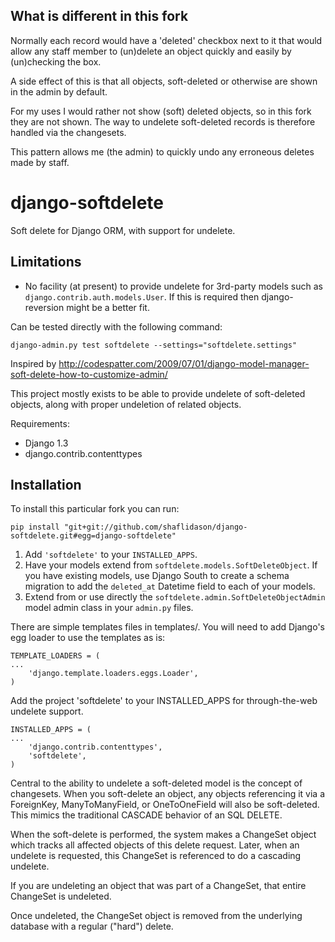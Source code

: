 ## What is different in this fork

Normally each record would have a 'deleted' checkbox next to it that would
allow any staff member to (un)delete an object quickly and easily by
(un)checking the box.

A side effect of this is that all objects, soft-deleted or otherwise are shown
in the admin by default.

For my uses I would rather not show (soft) deleted objects, so in this fork they
are not shown. The way to undelete soft-deleted records is therefore handled via
the changesets.

This pattern allows me (the admin) to quickly undo any erroneous deletes made
by staff.

# django-softdelete

Soft delete for Django ORM, with support for undelete.

## Limitations

 * No facility (at present) to provide undelete for 3rd-party
   models such as `django.contrib.auth.models.User`. If this
   is required then django-reversion might be a better fit.

Can be tested directly with the following command:

    django-admin.py test softdelete --settings="softdelete.settings"

Inspired by http://codespatter.com/2009/07/01/django-model-manager-soft-delete-how-to-customize-admin/

This project mostly exists to be able to provide undelete of soft-deleted objects, along with proper
undeletion of related objects.

Requirements:

 * Django 1.3
 * django.contrib.contenttypes

## Installation

To install this particular fork you can run:

    pip install "git+git://github.com/shaflidason/django-softdelete.git#egg=django-softdelete"

 1. Add `'softdelete'` to your `INSTALLED_APPS`.
 2. Have your models extend from `softdelete.models.SoftDeleteObject`. If you have existing models,
use Django South to create a schema migration to add the `deleted_at` Datetime field to each
of your models.
 3. Extend from or use directly the `softdelete.admin.SoftDeleteObjectAdmin` model admin
class in your `admin.py` files.

There are simple templates files in templates/.  You will need to add Django's
egg loader to use the templates as is:

    TEMPLATE_LOADERS = (
    ...
        'django.template.loaders.eggs.Loader',
    )

Add the project 'softdelete' to your INSTALLED_APPS for 
through-the-web undelete support.

    INSTALLED_APPS = (
    ...
        'django.contrib.contenttypes',
        'softdelete',
    )

Central to the ability to undelete a soft-deleted model is the concept of changesets.  When you
soft-delete an object, any objects referencing it via a ForeignKey, ManyToManyField, or OneToOneField will
also be soft-deleted.  This mimics the traditional CASCADE behavior of an SQL DELETE.

When the soft-delete is performed, the system makes a ChangeSet object which tracks all affected objects of
this delete request.  Later, when an undelete is requested, this ChangeSet is referenced to do a cascading 
undelete.

If you are undeleting an object that was part of a ChangeSet, that entire ChangeSet is undeleted.  

Once undeleted, the ChangeSet object is removed from the underlying database with a regular ("hard") delete.
